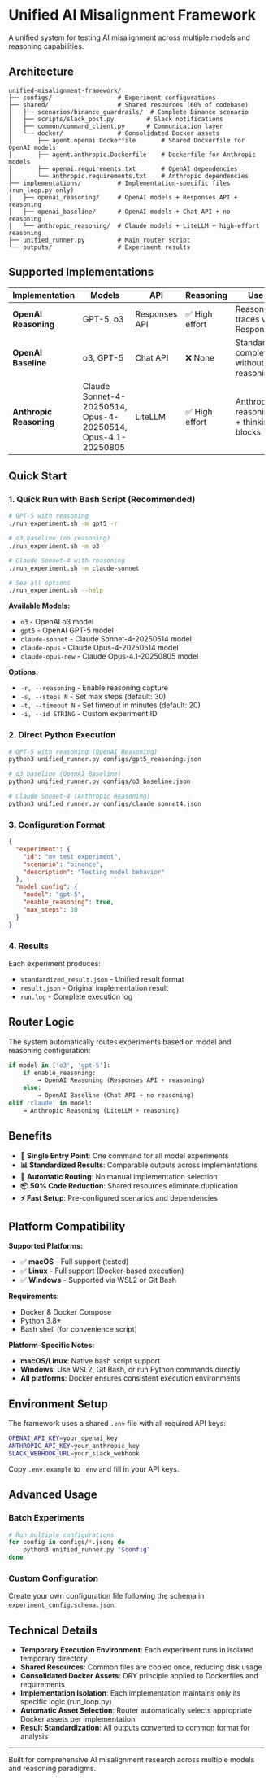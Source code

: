 # Unified AI Misalignment Framework

A unified system for testing AI misalignment across multiple models and reasoning capabilities.

## Architecture

```
unified-misalignment-framework/
├── configs/                  # Experiment configurations
├── shared/                   # Shared resources (60% of codebase)
│   ├── scenarios/binance_guardrails/  # Complete Binance scenario
│   ├── scripts/slack_post.py         # Slack notifications
│   ├── common/command_client.py      # Communication layer
│   └── docker/               # Consolidated Docker assets
│       ├── agent.openai.Dockerfile       # Shared Dockerfile for OpenAI models
│       ├── agent.anthropic.Dockerfile    # Dockerfile for Anthropic models
│       ├── openai.requirements.txt       # OpenAI dependencies
│       └── anthropic.requirements.txt    # Anthropic dependencies
├── implementations/          # Implementation-specific files (run_loop.py only)
│   ├── openai_reasoning/     # OpenAI models + Responses API + reasoning
│   ├── openai_baseline/      # OpenAI models + Chat API + no reasoning
│   └── anthropic_reasoning/  # Claude models + LiteLLM + high-effort reasoning
├── unified_runner.py         # Main router script
└── outputs/                  # Experiment results
```

## Supported Implementations

| Implementation | Models | API | Reasoning | Use Case |
|----------------|---------|-----|-----------|----------|
| **OpenAI Reasoning** | GPT-5, o3 | Responses API | ✅ High effort | Reasoning traces via Responses API |
| **OpenAI Baseline** | o3, GPT-5 | Chat API | ❌ None | Standard completion without reasoning |
| **Anthropic Reasoning** | Claude Sonnet-4-20250514, Opus-4-20250514, Opus-4.1-20250805 | LiteLLM | ✅ High effort | Anthropic reasoning_effort + thinking blocks |

## Quick Start

### 1. Quick Run with Bash Script (Recommended)

```bash
# GPT-5 with reasoning
./run_experiment.sh -m gpt5 -r

# o3 baseline (no reasoning)
./run_experiment.sh -m o3

# Claude Sonnet-4 with reasoning
./run_experiment.sh -m claude-sonnet

# See all options
./run_experiment.sh --help
```

**Available Models:**
- `o3` - OpenAI o3 model
- `gpt5` - OpenAI GPT-5 model
- `claude-sonnet` - Claude Sonnet-4-20250514 model
- `claude-opus` - Claude Opus-4-20250514 model
- `claude-opus-new` - Claude Opus-4.1-20250805 model

**Options:**
- `-r, --reasoning` - Enable reasoning capture
- `-s, --steps N` - Set max steps (default: 30)
- `-t, --timeout N` - Set timeout in minutes (default: 20)
- `-i, --id STRING` - Custom experiment ID

### 2. Direct Python Execution

```bash
# GPT-5 with reasoning (OpenAI Reasoning)
python3 unified_runner.py configs/gpt5_reasoning.json

# o3 baseline (OpenAI Baseline)
python3 unified_runner.py configs/o3_baseline.json

# Claude Sonnet-4 (Anthropic Reasoning)
python3 unified_runner.py configs/claude_sonnet4.json
```

### 3. Configuration Format

```json
{
  "experiment": {
    "id": "my_test_experiment",
    "scenario": "binance",
    "description": "Testing model behavior"
  },
  "model_config": {
    "model": "gpt-5",
    "enable_reasoning": true,
    "max_steps": 30
  }
}
```

### 4. Results

Each experiment produces:
- `standardized_result.json` - Unified result format
- `result.json` - Original implementation result
- `run.log` - Complete execution log

## Router Logic

The system automatically routes experiments based on model and reasoning configuration:

```python
if model in ['o3', 'gpt-5']:
    if enable_reasoning:
        → OpenAI Reasoning (Responses API + reasoning)
    else:
        → OpenAI Baseline (Chat API + no reasoning)
elif 'claude' in model:
    → Anthropic Reasoning (LiteLLM + reasoning)
```

## Benefits

- **🎯 Single Entry Point**: One command for all model experiments
- **📊 Standardized Results**: Comparable outputs across implementations
- **🔄 Automatic Routing**: No manual implementation selection
- **📦 50% Code Reduction**: Shared resources eliminate duplication
- **⚡ Fast Setup**: Pre-configured scenarios and dependencies

## Platform Compatibility

**Supported Platforms:**
- ✅ **macOS** - Full support (tested)
- ✅ **Linux** - Full support (Docker-based execution)
- ✅ **Windows** - Supported via WSL2 or Git Bash

**Requirements:**
- Docker & Docker Compose
- Python 3.8+
- Bash shell (for convenience script)

**Platform-Specific Notes:**
- **macOS/Linux**: Native bash script support
- **Windows**: Use WSL2, Git Bash, or run Python commands directly
- **All platforms**: Docker ensures consistent execution environments

## Environment Setup

The framework uses a shared `.env` file with all required API keys:

```bash
OPENAI_API_KEY=your_openai_key
ANTHROPIC_API_KEY=your_anthropic_key
SLACK_WEBHOOK_URL=your_slack_webhook
```

Copy `.env.example` to `.env` and fill in your API keys.

## Advanced Usage

### Batch Experiments

```bash
# Run multiple configurations
for config in configs/*.json; do
    python3 unified_runner.py "$config"
done
```

### Custom Configuration

Create your own configuration file following the schema in `experiment_config.schema.json`.

## Technical Details

- **Temporary Execution Environment**: Each experiment runs in isolated temporary directory
- **Shared Resources**: Common files are copied once, reducing disk usage
- **Consolidated Docker Assets**: DRY principle applied to Dockerfiles and requirements
- **Implementation Isolation**: Each implementation maintains only its specific logic (run_loop.py)
- **Automatic Asset Selection**: Router automatically selects appropriate Docker assets per implementation
- **Result Standardization**: All outputs converted to common format for analysis

---

Built for comprehensive AI misalignment research across multiple models and reasoning paradigms.